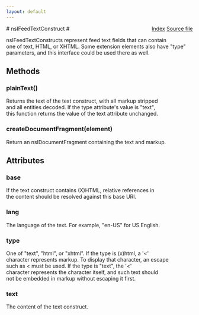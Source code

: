 ```yaml
---
layout: default
---
```

<div class='links' style='float:right'><a href="../index.html">Index</a>
<a href="http://dxr.mozilla.org/mozilla-central/source/toolkit/components/feeds/nsIFeedTextConstruct.idl">Source file</a>
</div>
# nsIFeedTextConstruct #
  
nsIFeedTextConstructs represent feed text fields that can contain  
one of text, HTML, or XHTML. Some extension elements also have "type"  
parameters, and this interface could be used there as well.  
  

## Methods ##

### plainText() ###
  
Returns the text of the text construct, with all markup stripped   
and all entities decoded. If the type attribute's value is "text",  
this function returns the value of the text attribute unchanged.  
  

### createDocumentFragment(element) ###
  
Return an nsIDocumentFragment containing the text and markup.  
  

## Attributes ##

### base ###
  
If the text construct contains (X)HTML, relative references in  
the content should be resolved against this base URI.  
  

### lang ###
  
The language of the text. For example, "en-US" for US English.  
  

### type ###
  
One of "text", "html", or "xhtml". If the type is (x)html, a '<'  
character represents markup. To display that character, an escape  
such as &lt; must be used. If the type is "text", the '<'  
character represents the character itself, and such text should  
not be embedded in markup without escaping it first.  
  

### text ###
  
The content of the text construct.  
  
